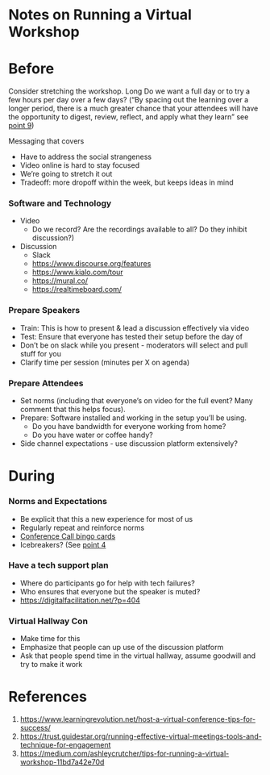 # Notes on Running a Virtual Workshop

# Before

Consider stretching the workshop.  Long 
Do we want a full day or to try a few hours per day over a few days? (“By spacing out the learning over a longer period, there is a much greater chance that your attendees will have the opportunity to digest, review, reflect, and apply what they learn” see [point 9](https://www.learningrevolution.net/host-a-virtual-conference-tips-for-success/))


Messaging that covers 
* Have to address the social strangeness
* Video online is hard to stay focused
* We’re going to stretch it out
* Tradeoff: more dropoff within the week, but keeps ideas in mind

### Software and Technology

* Video
  * Do we record? Are the recordings available to all? Do they inhibit discussion?)
* Discussion 
  * Slack
  * https://www.discourse.org/features 
  * https://www.kialo.com/tour
  * https://mural.co/
  * https://realtimeboard.com/ 


### Prepare Speakers

* Train: This is how to present & lead a discussion effectively via video
* Test: Ensure that everyone has tested their setup before the day of
* Don’t be on slack while you present - moderators will select and pull stuff for you
* Clarify time per session (minutes per X on agenda)


### Prepare Attendees
* Set  norms (including that everyone’s on video for the full event? Many comment that this helps focus). 
* Prepare: Software installed and working in the setup you’ll be using.
  * Do you have bandwidth for everyone working from home?
  * Do you have water or coffee handy?
* Side channel expectations - use discussion platform extensively?


# During 

### Norms and Expectations
* Be explicit that this a new experience for most of us
* Regularly repeat and reinforce norms
* [Conference Call bingo cards](https://www.linkedin.com/posts/christophefoulon_thanks-elizabeth-wharton-this-is-perfect-activity-6643898638852505600-ESoT) 
* Icebreakers? (See [point 4](https://trust.guidestar.org/running-effective-virtual-meetings-tools-and-technique-for-engagement) 

### Have a tech support plan
* Where do participants go for help with tech failures?
* Who ensures that everyone but the speaker is muted?
* https://digitalfacilitation.net/?p=404 

### Virtual Hallway Con
* Make time for this
* Emphasize that people can up use of the discussion platform
* Ask that people spend time in the virtual hallway, assume goodwill and try to make it work


# References
1. https://www.learningrevolution.net/host-a-virtual-conference-tips-for-success/
2. https://trust.guidestar.org/running-effective-virtual-meetings-tools-and-technique-for-engagement 
3. https://medium.com/ashleycrutcher/tips-for-running-a-virtual-workshop-11bd7a42e70d 

